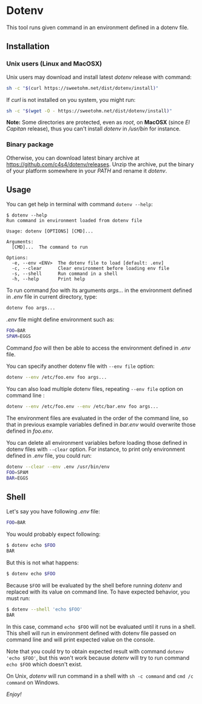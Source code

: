 # Dotenv

This tool runs given command in an environment defined in a dotenv file.

## Installation

### Unix users (Linux and MacOSX)

Unix users may download and install latest *dotenv* release with command:

```bash
sh -c "$(curl https://sweetohm.net/dist/dotenv/install)"
```

If *curl* is not installed on you system, you might run:

```bash
sh -c "$(wget -O - https://sweetohm.net/dist/dotenv/install)"
```

**Note:** Some directories are protected, even as *root*, on **MacOSX** (since *El Capitan* release), thus you can't install *dotenv* in */usr/bin* for instance.

### Binary package

Otherwise, you can download latest binary archive at <https://github.com/c4s4/dotenv/releases>. Unzip the archive, put the binary of your platform somewhere in your *PATH* and rename it *dotenv*.

## Usage

You can get help in terminal with command `dotenv --help`:

```
$ dotenv --help
Run command in environment loaded from dotenv file

Usage: dotenv [OPTIONS] [CMD]...

Arguments:
  [CMD]...  The command to run

Options:
  -e, --env <ENV>  The dotenv file to load [default: .env]
  -c, --clear      Clear environment before loading env file
  -s, --shell      Run command in a shell
  -h, --help       Print help
```

To run command *foo* with its arguments *args...* in the environment defined in *.env* file in current directory, type:

```bash
dotenv foo args...
```

*.env* file might define environment such as:

```bash
FOO=BAR
SPAM=EGGS
```

Command *foo* will then be able to access the environment defined in *.env* file.

You can specify another dotenv file with `--env file` option:

```bash
dotenv --env /etc/foo.env foo args...
```

You can also load multiple dotenv files, repeating `--env file` option on command line :

```bash
dotenv --env /etc/foo.env --env /etc/bar.env foo args...
```

The environment files are evaluated in the order of the command line, so that in previous example variables defined in *bar.env* would overwrite those defined in *foo.env*.

You can delete all environment variables before loading those defined in dotenv files with `--clear` option. For instance, to print only environment defined in *.env* file, you could run:

```bash
dotenv --clear --env .env /usr/bin/env
FOO=SPAM
BAR=EGGS
```

## Shell

Let's say you have following *.env* file:

```bash
FOO=BAR
```

You would probably expect following:

```bash
$ dotenv echo $FOO
BAR
```

But this is not what happens:

```bash
$ dotenv echo $FOO

```

Because `$FOO` will be evaluated by the shell before running *dotenv* and replaced with its value on command line. To have expected behavior, you must run:

```bash
$ dotenv --shell 'echo $FOO'
BAR
```

In this case, command `echo $FOO` will not be evaluated until it runs in a shell. This shell will run in environment defined with dotenv file passed on command line and will print expected value on the console.

Note that you could try to obtain expected result with command `dotenv 'echo $FOO'`, but this won't work because *dotenv* will try to run command `echo $FOO` which doesn't exist.

On Unix, *dotenv* will run command in a shell with `sh -c command` and `cmd /c command` on Windows.

*Enjoy!*
